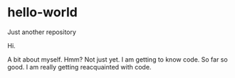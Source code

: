 # hello-world
Just another repository

Hi.

A bit about myself. Hmm? Not just yet.
I am getting to know code. So far so good. I am really getting reacquainted with code.
